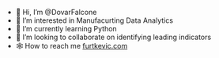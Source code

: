 - 👋 Hi, I’m @DovarFalcone
- 👀 I’m interested in Manufacurting Data Analytics
- 🌱 I’m currently learning Python
- 💞️ I’m looking to collaborate on identifying leading indicators
- 🕸️ How to reach me [furtkevic.com](https://furtkevic.com/projects)
<!---
DovarFalcone/DovarFalcone is a ✨ special ✨ repository because its `README.md` (this file) appears on your GitHub profile.
You can click the Preview link to take a look at your changes.
--->
